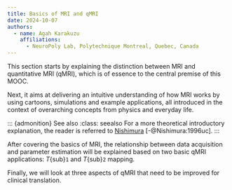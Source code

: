 ```yaml
---
title: Basics of MRI and qMRI
date: 2024-10-07
authors:
  - name: Agah Karakuzu
    affiliations:
      - NeuroPoly Lab, Polytechnique Montreal, Quebec, Canada
---
```


This section starts by explaining the distinction between MRI and quantitative MRI (qMRI), which is of essence to the central premise of this MOOC. 

Next, it aims at delivering an intuitive understanding of how MRI works by using cartoons, simulations and example applications, all introduced in the context of overarching concepts from physics and everyday life. 

::: {admonition} See also
:class: seealso
For a more theoretical introductory explanation, the reader is referred to [Nishimura](https://en.wikipedia.org/wiki/Dwight_Nishimura) [-@Nishimura:1996uc].
:::

After covering the basics of MRI, the relationship between data acquisition and parameter estimation will be explained based on two basic qMRI applications: _T_{sub}`1` and _T_{sub}`2` mapping. 

Finally, we will look at three aspects of qMRI that need to be improved for clinical translation.